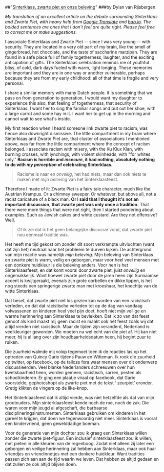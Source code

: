 ##"[Sinterklaas, zwarte piet en onze beleving](http://dylanvanrijsbergen.nl/2013/10/13/sinterklaas-zwarte-piet-en-onze-beleving/)"
###by Dylan van Rijsbergen.

_My translation of an excellent article on the debate surrounding Sinterklaas and Zwarte Piet, with heavy help from [Google Translate](http://translate.google.com) and [bab.la](http://en.bab.la/dictionary/dutch-english/). The bolded sentences are ones that I don't feel are quite right. Please feel free to correct me or make suggestions._


I associate Sinterklaas and Zwarte Piet -- since I was very young -- with security. They are located in a very old part of my brain, like the smell of gingerbread, hot chocolate, and the taste of saccharine marzipan. They are found in a safe place full of family togetherness, laughter, and the exciting anticipation of gifts. The Sinterklaas celebration reminds me of youthful bliss, of cold, dark days fueled with warm, light longing. These memories are important and they are in one way or another vulnerable, perhaps because they are from my early childhood: all of that time is fragile and very personal.

I share a similar memory with many Dutch people. It is something that we pass on from generation to generation. I would want my daughter to experience this also, that feeling of togetherness, that security of Sinterklaas. I want her to sing the familiar songs and put out her shoe, with a large carrot and some hay in it. I want her to get up in the morning and cannot wait to see what's inside.

My first reaction when I heard someone link zwarte piet to racism, was hence also downright dismissive. The little compartment in my brain where Sinterklaas and Zwarte Piet are, that cluster of associations I mentioned above, was far from the little compartment where the concept of racism belonged. I associate racism with misery, with the Ku Klux Klan, with burning crosses, with lynchings, with violent skinheads, with "for whites only." **Racism is horrible and _insecure_, it had nothing, absolutely nothing to do with _my perception_ of celebrating Sinterklaas.** 

>Racisme is naar en _onveilig_, het had niets, maar dan ook niets te maken met _mijn beleving_ van het Sinterklaasfeest.

Therefore I made of it: Zwarte Piet is a fairy tale character, much like the Austrian Krampus. Or a chimney sweeper. Or whatever, but above all, not a racist caricature of a black man. **Or I said that I thought it's not an important discussion, that zwarte piet was only once a tradition.** That there were more things that were not right, then I started pondering about examples. Such as Jewish cakes and white custard. Are they not offensive? Well.

>Of ik zei dat ik het geen belangrijke discussie vond, dat zwarte piet nou eenmaal traditie was.

Het heeft me tijd gekost om zonder dit soort verkrampte uitvluchten (want dat zijn het) neutraal naar het probleem te durven kijken. De achtergrond van mijn reactie was namelijk _mijn beleving_. Mijn beleving van Sinterklaas en zwarte piet is warm, veilig en geborgen, maar voor heel veel mensen met een donkere huidkleur is die beleving anders. Voor hen is het Sinterklaasfeest, en dat komt vooral door zwarte piet, juist _onveilig_ en ongemakkelijk. Want hoewel zwarte piet door de jaren heen zijn Surinaamse accent is kwijtgeraakt, evenals zijn grote oorbellen en dikke lippen, is het nog steeds een springerige zwarte man met kroeshaar, het knechtje van de witte Sinterklaas.

Dat besef, dat zwarte piet niet los gezien kan worden van een racistisch verleden, en dat dat racistische verleden tot op de dag van vandaag volwassenen en kinderen heel veel pijn doet, hoeft niet mijn veilige en warme herinnering aan Sinterklaas te bevlekken. Dat ik zo van dat feest genoot als kind maakt mij geen racist en maakt ook het feest zoals wij dat altijd vierden niet racistisch. Maar de tijden zijn veranderd, Nederland is veelkleuriger geworden. We moeten nu wel echt van die piet af. Hij kan niet meer, hij is al lang over zijn houdbaarheidsdatum heen, hij begint zuur te ruiken.

Die zuurheid walmde mij volop tegemoet toen ik de reacties las op het optreden van Quincy Gario tijdens Pauw en Witteman. Ik rook die zuurheid op twitter, op facebook, op de talloze fora waar mensen over dit onderwerp discussieerden. Veel blanke Nederlanders schreeuwen over hun kwetsbaarheid heen, worden gemeen, racistisch, sarren, pesten als schoolkinderen. Er ging een plaatje viraal op facebook, dat Gario voorstelde, gephotoshopt als zwarte piet met de tekst ‘ zeurpiet’ eronder. Gretig klikten de vingers op de like-knop.

Het Sinterklaasfeest dat ik altijd vierde, was niet hetzelfde als dat van mijn grootouders. Mijn sinterklaasfeest kende noch de roe, noch de zak. Die waren voor mijn jeugd al afgeschaft, die barbaarse disciplineringsinstrumenten. Sinterklaas gebruiken om kinderen in het gareel te krijgen, dat doen we tegenwoordig niet meer. Sinterklaas is vooral een kindervriend, geen gewelddadige boeman.

Voor de generatie van mijn dochter zou ik graag een Sinterklaas willen zonder die zwarte piet-figuur. Een inclusief sinterklaasfeest zou ik willen, met pieten in alle kleuren van de regenboog. Zodat niet alleen zij later een geborgen en veilige herinnering zal hebben aan Sinterklaas, maar ook haar vriendjes en vriendinnetjes met een donkere huidkleur. Want tradities passen zich aan aan de tijd waarin we leven. Dat hebben ze altijd gedaan en dat zullen ze ook altijd blijven doen.
